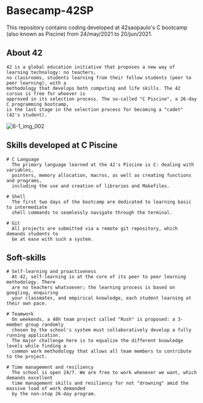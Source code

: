 # Basecamp-42SP
This repository contains coding developed at 42saopaulo's C bootcamp (also known as Piscine) from 24/may/2021 to 20/jun/2021.

## About 42
    42 is a global education initiative that proposes a new way of learning technology: no teachers,
    no classrooms, students learning from their fellow students (peer to peer learning), with a
    methodology that develops both computing and life skills. The 42 cursus is free for whoever is
    approved in its selection process. The so-called "C Piscine", a 26-day C programming bootcamp,
    is the last stage in the selection process for becoming a "cadet" (42's student).

![6-1_img_002](https://user-images.githubusercontent.com/84779181/126315371-2ef2d2bd-ac0e-42e9-bc52-de22bae0227a.jpg)

## Skills developed at C Piscine

    # C Language
      The primary language learned at the 42's Piscine is C: dealing with variables,
      pointers, memory allocation, macros, as well as creating functions and programs,
      including the use and creation of libraries and Makefiles.

    # Shell
      The first two days of the bootcamp are dedicated to learning basic to intermediate
      shell commands to seamlessly navigate through the terminal.

    # Git
      All projects are submitted via a remote git repository, which demands students to
      be at ease with such a system.

## Soft-skills
    # Self-learning and proactiveness
      At 42, self-learning is at the core of its peer to peer learning methodology. There
      are no teachers whatsoever; the learning process is based on googling, enquiring
      your classmates, and empirical knowledge, each student learning at their own pace.

    # Teamwork
      On weekends, a 48h team project called "Rush" is proposed: a 3-member group randomly
      chosen by the school's system must collaboratively develop a fully running application.
      The major challenge here is to equalize the different knowledge levels while finding a
      common work methodology that allows all team members to contribute to the project.

    # Time management and resiliency
      The school is open 24/7. We are free to work whenever	we want, which demands excellent
	  time management skills and resiliency for not "drowning" amid the massive load of work demanded
	  by the non-stop 26-day program.
